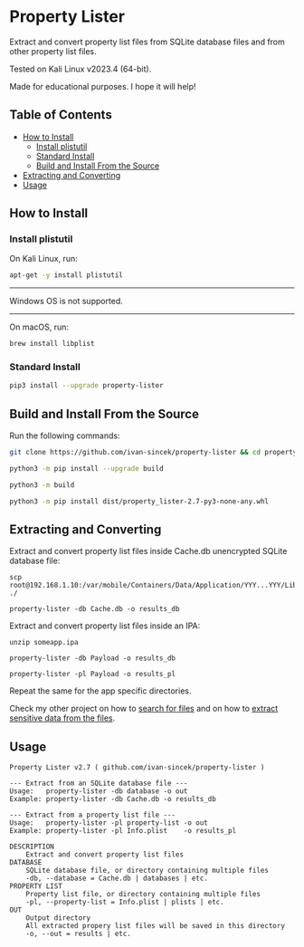 # Property Lister

Extract and convert property list files from SQLite database files and from other property list files.

Tested on Kali Linux v2023.4 (64-bit).

Made for educational purposes. I hope it will help!

## Table of Contents

* [How to Install](#how-to-install)
	* [Install plistutil](#install-plistutil)
	* [Standard Install](#standard-install)
	* [Build and Install From the Source](#build-and-install-from-the-source)
* [Extracting and Converting](#extracting-and-converting)
* [Usage](#usage)

## How to Install

### Install plistutil

On Kali Linux, run:

```bash
apt-get -y install plistutil
```

---

Windows OS is not supported.

---

On macOS, run:

```bash
brew install libplist
```

### Standard Install

```bash
pip3 install --upgrade property-lister
```

## Build and Install From the Source

Run the following commands:

```bash
git clone https://github.com/ivan-sincek/property-lister && cd property-lister

python3 -m pip install --upgrade build

python3 -m build

python3 -m pip install dist/property_lister-2.7-py3-none-any.whl
```

## Extracting and Converting

Extract and convert property list files inside Cache.db unencrypted SQLite database file:

```fundamental
scp root@192.168.1.10:/var/mobile/Containers/Data/Application/YYY...YYY/Library/Caches/com.someapp.dev/Cache.db ./

property-lister -db Cache.db -o results_db
```

Extract and convert property list files inside an IPA:

```fundamental
unzip someapp.ipa

property-lister -db Payload -o results_db

property-lister -pl Payload -o results_pl
```

Repeat the same for the app specific directories.

Check my other project on how to [search for files](https://github.com/ivan-sincek/ios-penetration-testing-cheat-sheet#3-search-for-files-and-directories) and on how to [extract sensitive data from the files](https://github.com/ivan-sincek/ios-penetration-testing-cheat-sheet#4-inspect-files).

## Usage

```fundamental
Property Lister v2.7 ( github.com/ivan-sincek/property-lister )

--- Extract from an SQLite database file ---
Usage:   property-lister -db database -o out
Example: property-lister -db Cache.db -o results_db

--- Extract from a property list file ---
Usage:   property-lister -pl property-list -o out
Example: property-lister -pl Info.plist    -o results_pl

DESCRIPTION
    Extract and convert property list files
DATABASE
    SQLite database file, or directory containing multiple files
    -db, --database = Cache.db | databases | etc.
PROPERTY LIST
    Property list file, or directory containing multiple files
    -pl, --property-list = Info.plist | plists | etc.
OUT
    Output directory
    All extracted propery list files will be saved in this directory
    -o, --out = results | etc.
```
